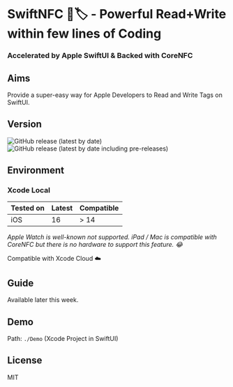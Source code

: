 # SwiftNFC 📱🏷️ - Powerful Read+Write within few lines of Coding
### Accelerated by Apple SwiftUI & Backed with CoreNFC

## Aims
Provide a super-easy way for Apple Developers to Read and Write Tags on SwiftUI.

## Version
![GitHub release (latest by date)](https://img.shields.io/github/v/release/1998code/SwiftNFC?color=g&label=STABLE&style=for-the-badge)
![GitHub release (latest by date including pre-releases)](https://img.shields.io/github/v/release/1998code/SwiftNFC?color=green&include_prereleases&label=BETA&style=for-the-badge)

## Environment
### Xcode Local
Tested on | Latest | Compatible
--------- | ------ | ----------
iOS       | 16     | > 14

*Apple Watch is well-known not supported. iPad / Mac is compatible with CoreNFC but there is no hardware to support this feature. 😂*

Compatible with Xcode Cloud ☁️

## Guide
Available later this week.

## Demo
Path: `./Demo` (Xcode Project in SwiftUI)

## License
MIT
